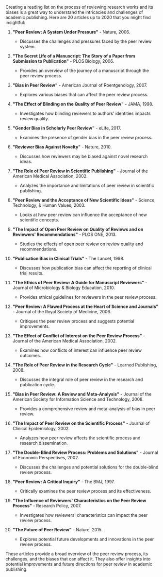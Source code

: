 Creating a reading list on the process of reviewing research works and its biases is a great way to understand the intricacies and challenges of academic publishing. Here are 20 articles up to 2020 that you might find insightful:

1. **"Peer Review: A System Under Pressure"** - Nature, 2006.
   - Discusses the challenges and pressures faced by the peer review system.

2. **"The Secret Life of a Manuscript: The Story of a Paper from Submission to Publication"** - PLOS Biology, 2006.
   - Provides an overview of the journey of a manuscript through the peer review process.

3. **"Bias in Peer Review"** - American Journal of Roentgenology, 2007.
   - Explores various biases that can affect the peer review process.

4. **"The Effect of Blinding on the Quality of Peer Review"** - JAMA, 1998.
   - Investigates how blinding reviewers to authors' identities impacts review quality.

5. **"Gender Bias in Scholarly Peer Review"** - eLife, 2017.
   - Examines the presence of gender bias in the peer review process.

6. **"Reviewer Bias Against Novelty"** - Nature, 2010.
   - Discusses how reviewers may be biased against novel research ideas.

7. **"The Role of Peer Review in Scientific Publishing"** - Journal of the American Medical Association, 2002.
   - Analyzes the importance and limitations of peer review in scientific publishing.

8. **"Peer Review and the Acceptance of New Scientific Ideas"** - Science, Technology, & Human Values, 2003.
   - Looks at how peer review can influence the acceptance of new scientific concepts.

9. **"The Impact of Open Peer Review on Quality of Reviews and on Reviewers' Recommendations"** - PLOS ONE, 2013.
   - Studies the effects of open peer review on review quality and recommendations.

10. **"Publication Bias in Clinical Trials"** - The Lancet, 1998.
    - Discusses how publication bias can affect the reporting of clinical trial results.

11. **"The Ethics of Peer Review: A Guide for Manuscript Reviewers"** - Journal of Microbiology & Biology Education, 2010.
    - Provides ethical guidelines for reviewers in the peer review process.

12. **"Peer Review: A Flawed Process at the Heart of Science and Journals"** - Journal of the Royal Society of Medicine, 2006.
    - Critiques the peer review process and suggests potential improvements.

13. **"The Effect of Conflict of Interest on the Peer Review Process"** - Journal of the American Medical Association, 2002.
    - Examines how conflicts of interest can influence peer review outcomes.

14. **"The Role of Peer Review in the Research Cycle"** - Learned Publishing, 2008.
    - Discusses the integral role of peer review in the research and publication cycle.

15. **"Bias in Peer Review: A Review and Meta-Analysis"** - Journal of the American Society for Information Science and Technology, 2008.
    - Provides a comprehensive review and meta-analysis of bias in peer review.

16. **"The Impact of Peer Review on the Scientific Process"** - Journal of Clinical Epidemiology, 2002.
    - Analyzes how peer review affects the scientific process and research dissemination.

17. **"The Double-Blind Review Process: Problems and Solutions"** - Journal of Economic Perspectives, 2002.
    - Discusses the challenges and potential solutions for the double-blind review process.

18. **"Peer Review: A Critical Inquiry"** - The BMJ, 1997.
    - Critically examines the peer review process and its effectiveness.

19. **"The Influence of Reviewers' Characteristics on the Peer Review Process"** - Research Policy, 2007.
    - Investigates how reviewers' characteristics can impact the peer review process.

20. **"The Future of Peer Review"** - Nature, 2015.
    - Explores potential future developments and innovations in the peer review process.

These articles provide a broad overview of the peer review process, its challenges, and the biases that can affect it. They also offer insights into potential improvements and future directions for peer review in academic publishing.